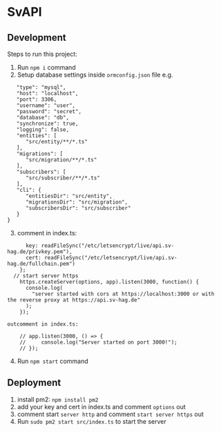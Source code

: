 # SvAPI

## Development

Steps to run this project:

1. Run `npm i` command
2. Setup database settings inside `ormconfig.json` file
e.g.
```{
   "type": "mysql",
   "host": "localhost",
   "port": 3306,
   "username": "user",
   "password": "secret",
   "database": "db",
   "synchronize": true,
   "logging": false,
   "entities": [
      "src/entity/**/*.ts"
   ],
   "migrations": [
      "src/migration/**/*.ts"
   ],
   "subscribers": [
      "src/subscriber/**/*.ts"
   ],
   "cli": {
      "entitiesDir": "src/entity",
      "migrationsDir": "src/migration",
      "subscribersDir": "src/subscriber"
   }
}
```
3. comment in index.ts:

```const options = {
      key: readFileSync("/etc/letsencrypt/live/api.sv-hag.de/privkey.pem"),
      cert: readFileSync("/etc/letsencrypt/live/api.sv-hag.de/fullchain.pem")
    };
  // start server https
    https.createServer(options, app).listen(3000, function() {
      console.log(
        "server started with cors at https://localhost:3000 or with the reverse proxy at https://api.sv-hag.de"
      );
    });
```

    outcomment in index.ts:
```//start server http
    // app.listen(3000, () => {
    //     console.log("Server started on port 3000!");
    // });
```
4. Run `npm start` command

## Deployment

1. install pm2: `npm install pm2`
2. add your key and cert in index.ts and comment `options` out
3. comment start `server http` and comment `start server https` out
4. Run `sudo pm2 start src/index.ts` to start the server



